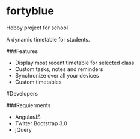 fortyblue
==========
Hobby project for school

A dynamic timetable for students. 


###Features

* Display most recent timetable for selected class
* Custom tasks, notes and reminders
* Synchronize over all your devices
* Custom timetables

#Developers

###Requierments

* AngularJS
* Twitter Bootstrap 3.0
* jQuery




